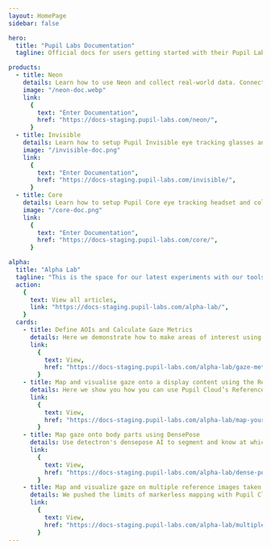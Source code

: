 ```yaml
---
layout: HomePage
sidebar: false

hero:
  title: "Pupil Labs Documentation"
  tagline: Official docs for users getting started with their Pupil Labs eye tracking glasses and for developers working on eye tracking applications and integrations.

products:
  - title: Neon
    details: Learn how to use Neon and collect real-world data. Connect to Pupil Cloud, manage your data, analyze, and take your research to the next level.
    image: "/neon-doc.webp"
    link:
      {
        text: "Enter Documentation",
        href: "https://docs-staging.pupil-labs.com/neon/",
      }
  - title: Invisible
    details: Learn how to setup Pupil Invisible eye tracking glasses and collect real world data. Connect to Pupil Cloud, manage your data, analyze, and take your research to the next level.
    image: "/invisible-doc.png"
    link:
      {
        text: "Enter Documentation",
        href: "https://docs-staging.pupil-labs.com/invisible/",
      }
  - title: Core
    details: Learn how to setup Pupil Core eye tracking headset and collect data with Pupil Capture. Use Pupil Player to explore your data in greater detail.
    image: "/core-doc.png"
    link:
      {
        text: "Enter Documentation",
        href: "https://docs-staging.pupil-labs.com/core/",
      }

alpha:
  title: "Alpha Lab"
  tagline: "This is the space for our latest experiments with our tools. Alpha Lab is not a place for official product documentation. Everything you find here should be considered a work in progress, and may even be a bit rough around the edges."
  action:
    {
      text: View all articles,
      link: "https://docs-staging.pupil-labs.com/alpha-lab/",
    }
  cards:
    - title: Define AOIs and Calculate Gaze Metrics
      details: Here we demonstrate how to make areas of interest using data downloaded from Pupil Cloud’s Reference Image Mapper.
      link:
        {
          text: View,
          href: "https://docs-staging.pupil-labs.com/alpha-lab/gaze-metrics-in-aois/#define-aois-and-calculate-gaze-metrics",
        }
    - title: Map and visualise gaze onto a display content using the Reference Image Mapper
      details: Here we show you how you can use Pupil Cloud’s Reference Image Mapper to map gaze onto dynamic on-screen content - like a video.
      link:
        {
          text: View,
          href: "https://docs-staging.pupil-labs.com/alpha-lab/map-your-gaze-to-a-2d-screen/#map-and-visualise-gaze-onto-a-display-content-using-the-reference-image-mapper",
        }
    - title: Map gaze onto body parts using DensePose
      details: Use detectron's densepose AI to segment and know at which part of a body a person is looking.
      link:
        {
          text: View,
          href: "https://docs-staging.pupil-labs.com/alpha-lab/dense-pose/#map-gaze-onto-body-parts-using-densepose",
        }
    - title: Map and visualize gaze on multiple reference images taken from the same environment
      details: We pushed the limits of markerless mapping with Pupil Cloud’s Reference Image Mapper - scanning an entire apartment.
      link:
        {
          text: View,
          href: "https://docs-staging.pupil-labs.com/alpha-lab/multiple-rim/#map-and-visualize-gaze-on-multiple-reference-images-taken-from-the-same-environment",
        }
---
```

